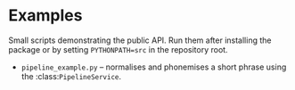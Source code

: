 Examples
========

Small scripts demonstrating the public API. Run them after installing the
package or by setting ``PYTHONPATH=src`` in the repository root.

- ``pipeline_example.py`` – normalises and phonemises a short phrase using the
  :class:`PipelineService`.
